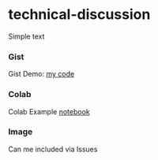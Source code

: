 # technical-discussion

Simple text

### Gist
Gist Demo: [my code](https://gist.github.com/Ratatos/651ab699741117a9d8be7fb12f39bb6a)


### Colab

Colab Example [notebook](https://github.com/Ratatos/technical-discussion/blob/main/technical_docs.ipynb)


### Image

Can me included via Issues

